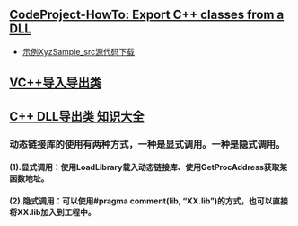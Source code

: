 ## [CodeProject-HowTo: Export C++ classes from a DLL](https://www.codeproject.com/Articles/28969/HowTo-Export-C-classes-from-a-DLL)
* [示例XyzSample_src源代码下载](https://www.codeproject.com/KB/cpp/howto_export_cpp_classes/XyzSample_src.zip)
## [VC++导入导出类](https://www.cnblogs.com/hanford/p/6177883.html)
## [C++ DLL导出类 知识大全](https://www.cnblogs.com/lidabo/p/7121745.html)

### 动态链接库的使用有两种方式，一种是显式调用。一种是隐式调用。
#### (1).显式调用：使用LoadLibrary载入动态链接库、使用GetProcAddress获取某函数地址。
#### (2).隐式调用：可以使用#pragma comment(lib, “XX.lib”)的方式，也可以直接将XX.lib加入到工程中。
